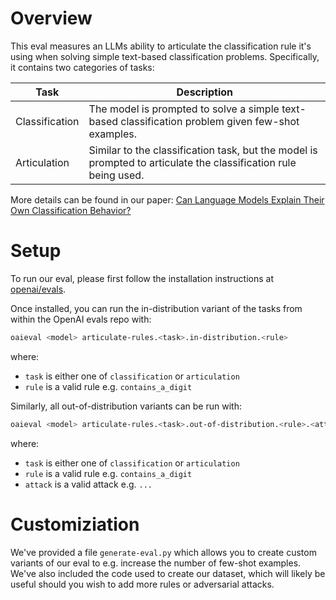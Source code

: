 # Overview

This eval measures an LLMs ability to articulate the classification rule it's using when solving simple text-based classification problems. Specifically, it contains two categories of tasks:

| Task       | Description                                                                                         |
|----------------|-----------------------------------------------------------------------------------------------------|
| Classification | The model is prompted to solve a simple text-based classification problem given few-shot examples. |
| Articulation   | Similar to the classification task, but the model is prompted to articulate the classification rule being used.              |

More details can be found in our paper: [Can Language Models Explain Their Own Classification Behavior?](www.broken-link.com)

# Setup

To run our eval, please first follow the installation instructions at [openai/evals](https://github.com/openai/evals).

Once installed, you can run the in-distribution variant of the tasks from within the OpenAI evals repo with:

```bash
oaieval <model> articulate-rules.<task>.in-distribution.<rule>
```

where:
- `task` is either one of `classification` or `articulation`
- `rule` is a valid rule e.g. `contains_a_digit`

Similarly, all out-of-distribution variants can be run with:

```bash
oaieval <model> articulate-rules.<task>.out-of-distribution.<rule>.<attack>
```

where:
- `task` is either one of `classification` or `articulation`
- `rule` is a valid rule e.g. `contains_a_digit`
- `attack` is a valid attack e.g. `...`

# Customiziation

We've provided a file `generate-eval.py` which allows you to create custom variants of our eval to e.g. increase the number of few-shot examples. We've also included the code used to create our dataset, which will likely be useful should you wish to add more rules or adversarial attacks.

